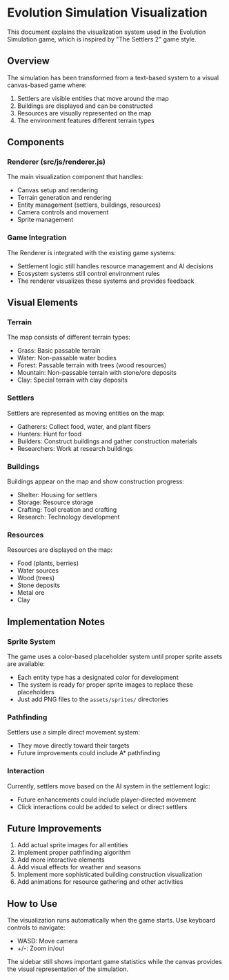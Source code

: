 # Evolution Simulation Visualization

This document explains the visualization system used in the Evolution Simulation game, which is inspired by "The Settlers 2" game style.

## Overview

The simulation has been transformed from a text-based system to a visual canvas-based game where:

1. Settlers are visible entities that move around the map
2. Buildings are displayed and can be constructed
3. Resources are visually represented on the map
4. The environment features different terrain types

## Components

### Renderer (src/js/renderer.js)

The main visualization component that handles:

- Canvas setup and rendering
- Terrain generation and rendering
- Entity management (settlers, buildings, resources)
- Camera controls and movement
- Sprite management

### Game Integration

The Renderer is integrated with the existing game systems:
- Settlement logic still handles resource management and AI decisions
- Ecosystem systems still control environment rules
- The renderer visualizes these systems and provides feedback

## Visual Elements

### Terrain

The map consists of different terrain types:
- Grass: Basic passable terrain
- Water: Non-passable water bodies
- Forest: Passable terrain with trees (wood resources)
- Mountain: Non-passable terrain with stone/ore deposits
- Clay: Special terrain with clay deposits

### Settlers

Settlers are represented as moving entities on the map:
- Gatherers: Collect food, water, and plant fibers
- Hunters: Hunt for food
- Builders: Construct buildings and gather construction materials
- Researchers: Work at research buildings

### Buildings

Buildings appear on the map and show construction progress:
- Shelter: Housing for settlers
- Storage: Resource storage
- Crafting: Tool creation and crafting
- Research: Technology development

### Resources

Resources are displayed on the map:
- Food (plants, berries)
- Water sources
- Wood (trees)
- Stone deposits
- Metal ore
- Clay

## Implementation Notes

### Sprite System

The game uses a color-based placeholder system until proper sprite assets are available:
- Each entity type has a designated color for development
- The system is ready for proper sprite images to replace these placeholders
- Just add PNG files to the `assets/sprites/` directories

### Pathfinding

Settlers use a simple direct movement system:
- They move directly toward their targets
- Future improvements could include A* pathfinding

### Interaction

Currently, settlers move based on the AI system in the settlement logic:
- Future enhancements could include player-directed movement
- Click interactions could be added to select or direct settlers

## Future Improvements

1. Add actual sprite images for all entities
2. Implement proper pathfinding algorithm
3. Add more interactive elements
4. Add visual effects for weather and seasons
5. Implement more sophisticated building construction visualization
6. Add animations for resource gathering and other activities

## How to Use

The visualization runs automatically when the game starts. Use keyboard controls to navigate:
- WASD: Move camera
- +/-: Zoom in/out

The sidebar still shows important game statistics while the canvas provides the visual representation of the simulation.